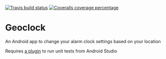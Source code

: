 [![Travis build status](https://travis-ci.org/maurizi/Geoclock.png?branch=master)](https://travis-ci.org/maurizi/Geoclock)
[![Coveralls coverage percentage](https://coveralls.io/repos/maurizi/Geoclock/badge.png?branch=master)](https://coveralls.io/r/maurizi/Geoclock)

Geoclock
========

An Android app to change your alarm clock settings based on your location

Requires [a plugin](https://github.com/evant/android-studio-unit-test-plugin) to run unit tests from Android Studio
